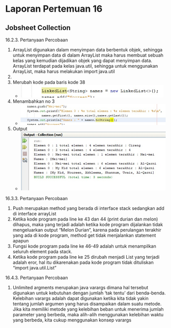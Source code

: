 # Laporan Pertemuan 16
## Jobsheet Collection

16.2.3. Pertanyaan Percobaan
1.	ArrayList digunakan dalam menyimpan data berbentuk objek, sehingga untuk menyimpan data di dalam ArrayList maka harus membuat sebuah kelas yang kemudian dijadikan objek yang dapat menyimpan data. ArrayList terdapat pada kelas java.util, sehingga untuk menggunakan ArrayList, maka harus melakukan import java.util
2.	
3.	Merubah kode pada baris kode 38
    * <img src="./ss/1.jpeg">
4.	Menambahkan no 3
    * <img src="./ss/2.jpeg">
5. Output
    * <img src="./ss/3.jpeg">
    


16.3.3. Pertanyaan Percobaan
1.	Push merupakan method yang berada di interface stack sedangkan add di interface arrayList
2.	Ketika kode program pada line ke 43 dan 44 (print durian dan melon) dihapus, maka yang terjadi adalah ketika kode program dijalankan tidak mengeluarkan output “Melon Durian”, karena pada perulangan terakhir yang ada di kode program, method get tidak menjalankan statement apapun
3.	Fungsi kode program pada line ke 46-49 adalah untuk menampilkan seluruh element pada stack. 
4.	Ketika kode program pada line ke 25 dirubah menjadi List<String> yang terjadi adalah eror, hal itu dikarenakan pada kode program tidak dituliskan “import java.util.List”

16.4.3. Pertanyaan Percobaan
1.	Unlimited argments merupakan java varargs dimana hal tersebut digunakan untuk kebutuhan dengan jumlah ‘tak tentu’ dari benda-benda. Kelebihan varargs adalah dapat digunakan ketika kita tidak yakin tentang jumlah argumen yang harus disampaikan dalam suatu metode. Jika kita memiliki metode yang kelebihan beban untuk menerima jumlah parameter yang berbeda, maka alih-alih menggunakan kelebihan waktu yang berbeda, kita cukup menggunakan konsep varargs



